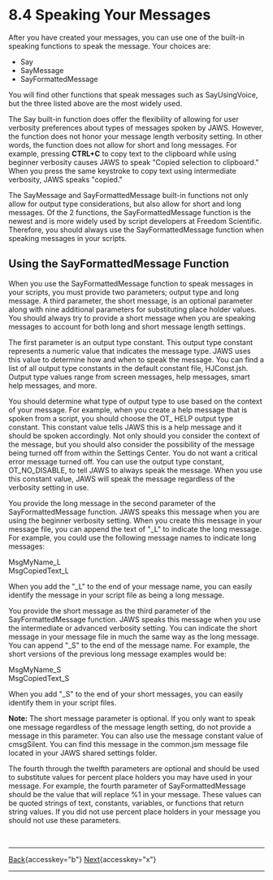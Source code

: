 # 8.4 Speaking Your Messages

After you have created your messages, you can use one of the built-in
speaking functions to speak the message. Your choices are:

- Say
- SayMessage
- SayFormattedMessage

You will find other functions that speak messages such as SayUsingVoice,
but the three listed above are the most widely used.

The Say built-in function does offer the flexibility of allowing for
user verbosity preferences about types of messages spoken by JAWS.
However, the function does not honor your message length verbosity
setting. In other words, the function does not allow for short and long
messages. For example, pressing **CTRL+C** to copy text to the clipboard
while using beginner verbosity causes JAWS to speak \"Copied selection
to clipboard.\" When you press the same keystroke to copy text using
intermediate verbosity, JAWS speaks \"copied.\"

The SayMessage and SayFormattedMessage built-in functions not only allow
for output type considerations, but also allow for short and long
messages. Of the 2 functions, the SayFormattedMessage function is the
newest and is more widely used by script developers at Freedom
Scientific. Therefore, you should always use the SayFormattedMessage
function when speaking messages in your scripts.

## Using the SayFormattedMessage Function

When you use the SayFormattedMessage function to speak messages in your
scripts, you must provide two parameters; output type and long message.
A third parameter, the short message, is an optional parameter along
with nine additional parameters for substituting place holder values.
You should always try to provide a short message when you are speaking
messages to account for both long and short message length settings.

The first parameter is an output type constant. This output type
constant represents a numeric value that indicates the message type.
JAWS uses this value to determine how and when to speak the message. You
can find a list of all output type constants in the default constant
file, HJConst.jsh. Output type values range from screen messages, help
messages, smart help messages, and more.

You should determine what type of output type to use based on the
context of your message. For example, when you create a help message
that is spoken from a script, you should choose the OT\_ HELP output
type constant. This constant value tells JAWS this is a help message and
it should be spoken accordingly. Not only should you consider the
context of the message, but you should also consider the possibility of
the message being turned off from within the Settings Center. You do not
want a critical error message turned off. You can use the output type
constant, OT_NO_DISABLE, to tell JAWS to always speak the message. When
you use this constant value, JAWS will speak the message regardless of
the verbosity setting in use.

You provide the long message in the second parameter of the
SayFormattedMessage function. JAWS speaks this message when you are
using the beginner verbosity setting. When you create this message in
your message file, you can append the text of \"\_L\" to indicate the
long message. For example, you could use the following message names to
indicate long messages:

MsgMyName_L\
MsgCopiedText_L

When you add the \"\_L\" to the end of your message name, you can easily
identify the message in your script file as being a long message.

You provide the short message as the third parameter of the
SayFormattedMessage function. JAWS speaks this message when you use the
intermediate or advanced verbosity setting. You can indicate the short
message in your message file in much the same way as the long message.
You can append \"\_S\" to the end of the message name. For example, the
short versions of the previous long message examples would be:

MsgMyName_S\
MsgCopiedText_S

When you add \"\_S\" to the end of your short messages, you can easily
identify them in your script files.

**Note:** The short message parameter is optional. If you only want to
speak one message regardless of the message length setting, do not
provide a message in this parameter. You can also use the message
constant value of cmsgSilent. You can find this message in the
common.jsm message file located in your JAWS shared settings folder.

The fourth through the twelfth parameters are optional and should be
used to substitute values for percent place holders you may have used in
your message. For example, the fourth parameter of SayFormattedMessage
should be the value that will replace %1 in your message. These values
can be quoted strings of text, constants, variables, or functions that
return string values. If you did not use percent place holders in your
message you should not use these parameters.

 

  ---------------------------------------------------------- -- --------------------------------------------------
  [Back](javascript:window.history.go(-1);){accesskey="b"}      [Next](08-5_ChapterExercises.htm){accesskey="x"}
  ---------------------------------------------------------- -- --------------------------------------------------
